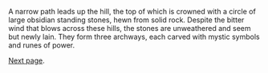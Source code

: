A narrow path leads up the hill, the top of which is crowned
with a circle of large obsidian standing stones, hewn from solid
rock. Despite the bitter wind that blows across these hills, the
stones are unweathered and seem but newly lain. They form
three archways, each carved with mystic symbols and runes of
power. 

[Next page](65).
